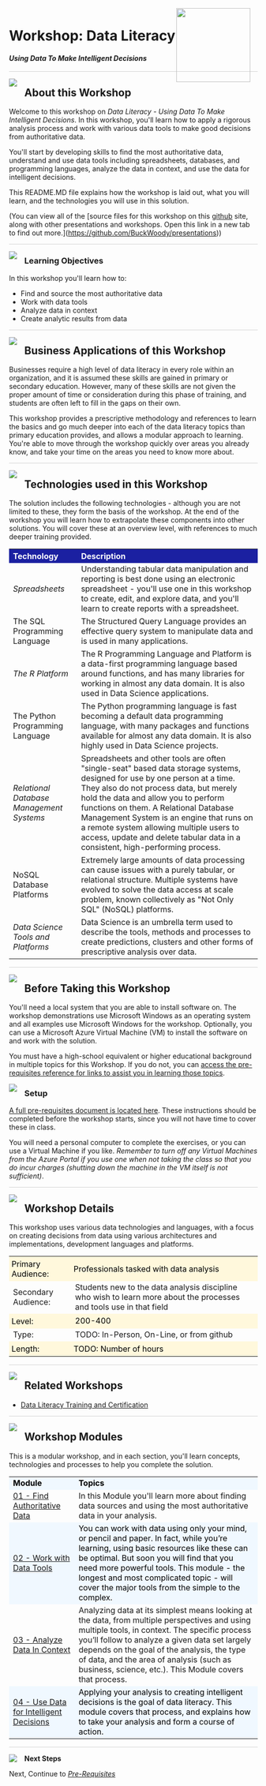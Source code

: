 <img width="150" style="float: right; margin: 0px 15px 15px 0px;" src="https://github.com/BuckWoody/presentations/blob/master/graphics/BWLogo002.png?raw=true"> 

# Workshop: Data Literacy

#### <i>Using Data To Make Intelligent Decisions</i>

<p style="border-bottom: 1px solid lightgrey;"></p>

<img style="float: left; margin: 0px 15px 15px 0px;" src="https://github.com/microsoft/sqlworkshops/blob/master/graphics/textbubble.png?raw=true"> <h2>About this Workshop</h2>

Welcome to this workshop on *Data Literacy - Using Data To Make Intelligent Decisions*. In this workshop, you'll learn how to apply a rigorous analysis process and work with various data tools to make good decisions from authoritative data. 

You'll start by developing skills to find the most authoritative data, understand and use data tools including spreadsheets, databases, and programming languages, analyze the data in context, and use the data for intelligent decisions. 

This README.MD file explains how the workshop is laid out, what you will learn, and the technologies you will use in this solution.

(You can view all of the [source files for this workshop on this [github](https://lab.github.com/githubtraining/introduction-to-github) site, along with other presentations and workshops. Open this link in a new tab to find out more.](https://github.com/BuckWoody/presentations))

<p style="border-bottom: 1px solid lightgrey;"></p>

<img style="float: left; margin: 0px 15px 15px 0px;" src="https://github.com/microsoft/sqlworkshops/blob/master/graphics/checkmark.png?raw=true"> <h3>Learning Objectives</h3>

In this workshop you'll learn how to:
<br>

- Find and source the most authoritative data
- Work with data tools
- Analyze data in context
- Create analytic results from data

<p style="border-bottom: 1px solid lightgrey;"></p>

<img style="float: left; margin: 0px 15px 15px 0px;" src="https://github.com/microsoft/sqlworkshops/blob/master/graphics/building1.png?raw=true"> <h2>Business Applications of this Workshop</h2>

Businesses require a high level of data literacy in every role within an organization, and it is assumed these skills are gained in primary or secondary education. However, many of these skills are not given the proper amount of time or consideration during this phase of training, and students are often left to fill in the gaps on their own. 

This workshop provides a prescriptive methodology and references to learn the basics and go much deeper into each of the data literacy topics than primary education provides, and allows a modular approach to learning. You're able to move through the workshop quickly over areas you already know, and take your time on the areas you need to know more about. 

<p style="border-bottom: 1px solid lightgrey;"></p>

<img style="float: left; margin: 0px 15px 15px 0px;" src="https://github.com/microsoft/sqlworkshops/blob/master/graphics/listcheck.png?raw=true"> <h2>Technologies used in this Workshop</h2>

The solution includes the following technologies - although you are not limited to these, they form the basis of the workshop. At the end of the workshop you will learn how to extrapolate these components into other solutions. You will cover these at an overview level, with references to much deeper training provided.

 <table style="tr:nth-child(even) {background-color: #f2f2f2;}; text-align: left; display: table; border-collapse: collapse; border-spacing: 2px; border-color: gray;">

  <tr><th style="background-color: #1b20a1; color: white;">Technology</th> <th style="background-color: #1b20a1; color: white;">Description</th></tr>

  <tr><td><i>Spreadsheets</i></td><td>Understanding tabular data manipulation and reporting is best done using an electronic spreadsheet - you'll use one in this workshop to create, edit, and explore data, and you'll learn to create reports with a spreadsheet.</td></tr>
  <tr><td>The SQL Programming Language</td><td>The Structured Query Language provides an effective query system to manipulate data and is used in many applications.</td></tr>
  <tr><td><i>The R Platform</i></td><td>The R Programming Language and Platform is a data-first programming language based around functions, and has many libraries for working in almost any data domain. It is also used in Data Science applications.</td></tr>
  <tr><td>The Python Programming Language</td><td>The Python programming language is fast becoming a default data programming language, with many packages and functions available for almost any data domain. It is also highly used in Data Science projects.</td></tr>
  <tr><td><i>Relational Database Management Systems</i></td><td>Spreadsheets and other tools are often "single-seat" based data storage systems, designed for use by one person at a time. They also do not process data, but merely hold the data and allow you to perform functions on them. A Relational Database Management System is an engine that runs on a remote system allowing multiple users to access, update and delete tabular data in a consistent, high-performing process.</td></tr>
  <tr><td>NoSQL Database Platforms</td><td>Extremely large amounts of data processing can cause issues with a purely tabular, or relational structure. Multiple systems have evolved to solve the data access at scale problem, known collectively as "Not Only SQL" (NoSQL) platforms.</td></tr>
  <tr><td><i>Data Science Tools and Platforms</i></td><td>Data Science is an umbrella term used to describe the tools, methods and processes to create predictions, clusters and other forms of prescriptive analysis over data.</td></tr>

</table>

<p style="border-bottom: 1px solid lightgrey;"></p>

<img style="float: left; margin: 0px 15px 15px 0px;" src="https://github.com/microsoft/sqlworkshops/blob/master/graphics/owl.png?raw=true"> <h2>Before Taking this Workshop</h2>

You'll need a local system that you are able to install software on. The workshop demonstrations use Microsoft Windows as an operating system and all examples use Microsoft Windows for the workshop. Optionally, you can use a Microsoft Azure Virtual Machine (VM) to install the software on and work with the solution.

You must have a high-school equivalent or higher educational background in multiple topics for this Workshop. If you do not, you can <a href="https://github.com/BuckWoody/presentations/blob/master/dataliteracy/dataliteracy/00-pre-requisites.md" target="_blank">access the pre-requisites reference for links to assist you in learning those topics</a>. 

<img style="float: left; margin: 0px 15px 15px 0px;" src="https://github.com/microsoft/sqlworkshops/blob/master/graphics/bulletlist.png?raw=true"> <h3>Setup</h3>

<a href="https://github.com/BuckWoody/presentations/blob/master/dataliteracy/dataliteracy/00-pre-requisites.md" target="_blank">A full pre-requisites document is located here</a>. These instructions should be completed before the workshop starts, since you will not have time to cover these in class. 

You will need a personal computer to complete the exercises, or you can use a Virtual Machine if you like. 
<i>Remember to turn off any Virtual Machines from the Azure Portal if you use one when not taking the class so that you do incur charges (shutting down the machine in the VM itself is not sufficient)</i>.

<p style="border-bottom: 1px solid lightgrey;"></p>

<img style="float: left; margin: 0px 15px 15px 0px;" src="https://github.com/microsoft/sqlworkshops/blob/master/graphics/education1.png?raw=true"> <h2>Workshop Details</h2>

This workshop uses various data technologies and languages, with a focus on creating decisions from data using various architectures and implementations, development languages and platforms.

<table style="tr:nth-child(even) {background-color: #f2f2f2;}; text-align: left; display: table; border-collapse: collapse; border-spacing: 5px; border-color: gray;">

  <tr><td style="background-color: Cornsilk; color: black; padding: 5px 5px;">Primary Audience:</td><td style="background-color: Cornsilk; color: black; padding: 5px 5px;">Professionals tasked with data analysis</td></tr>
  <tr><td>Secondary Audience:</td><td> Students new to the data analysis discipline who wish to learn more about the processes and tools use in that field</td></tr>
  <tr><td style="background-color: Cornsilk; color: black; padding: 5px 5px;">Level: </td><td style="background-color: Cornsilk; color: black; padding: 5px 5px0;"> 200-400 </td></tr>
  <tr><td>Type:</td><td>TODO: In-Person, On-Line, or from github</td></tr>
  <tr><td style="background-color: Cornsilk; color: black; padding: 5px 5px;">Length: </td><td style="background-color: Cornsilk; color: black; padding: 5px 5px;">TODO: Number of hours</td></tr>

</table>

<p style="border-bottom: 1px solid lightgrey;"></p>

<img style="float: left; margin: 0px 15px 15px 0px;" src="https://github.com/microsoft/sqlworkshops/blob/master/graphics/pinmap.png?raw=true"> <h2>Related Workshops</h2>

 - [Data Literacy Training and Certification](https://dataliteracy.com/)

<p style="border-bottom: 1px solid lightgrey;"></p>

<img style="float: left; margin: 0px 15px 15px 0px;" src="https://github.com/microsoft/sqlworkshops/blob/master/graphics/bookpencil.png?raw=true"> <h2>Workshop Modules</h2>

This is a modular workshop, and in each section, you'll learn concepts, technologies and processes to help you complete the solution.

<table style="tr:nth-child(even) {background-color: #f2f2f2;}; text-align: left; display: table; border-collapse: collapse; border-spacing: 5px; border-color: gray;">

  <tr><td style="background-color: AliceBlue; color: black;"><b>Module</b></td><td style="background-color: AliceBlue; color: black;"><b>Topics</b></td></tr>

  <tr><td><a href="https://github.com/BuckWoody/presentations/blob/master/dataliteracy/dataliteracy/01-find_authoritative_data.md" target="_blank">01 - Find Authoritative Data </a></td><td> In this Module you'll learn more about finding data sources and using the most authoritative data in your analysis.</td></tr>
  <tr><td style="background-color: AliceBlue; color: black;"><a href="https://github.com/BuckWoody/presentations/blob/master/dataliteracy/dataliteracy/02-work_with_data_tools.md" target="_blank">02 - Work with Data Tools</a> </td><td td style="background-color: AliceBlue; color: black;"> You can work with data using only your mind, or pencil and paper. In fact, while you’re learning, using basic resources like these can be optimal. But soon you will find that you need more powerful tools. This module - the longest and most complicated topic - will cover the major tools from the simple to the complex.</td></tr>
  <tr><td><a href="https://github.com/BuckWoody/presentations/blob/master/dataliteracy/dataliteracy/03-analyze_data_in_context.md" target="_blank">03 - Analyze Data In Context </a></td><td> Analyzing data at its simplest means looking at the data, from multiple perspectives and using multiple tools, in context. The specific process you’ll follow to analyze a given data set largely depends on the goal of the analysis, the type of data, and the area of analysis (such as business, science, etc.). This Module covers that process.</td></tr>
  <tr><td style="background-color: AliceBlue; color: black;"><a href="https://github.com/BuckWoody/presentations/blob/master/dataliteracy/dataliteracy/04-use_data_for_intelligent_decisions.md" target="_blank">04 - Use Data for Intelligent Decisions</a> </td><td td style="background-color: AliceBlue; color: black;"> Applying your analysis to creating intelligent decisions is the goal of data literacy. This module covers that process, and explains how to take your analysis and form a course of action.</td></tr>  

</table>

<p style="border-bottom: 1px solid lightgrey;"></p>

<p><img style="float: left; margin: 0px 15px 15px 0px;" src="https://github.com/microsoft/sqlworkshops/blob/master/graphics/geopin.png?raw=true"><b>Next Steps</b></p>

Next, Continue to <a href="https://github.com/BuckWoody/presentations/blob/master/dataliteracy/dataliteracy/00-pre-requisites.md" target="_blank"><i> Pre-Requisites</i></a>